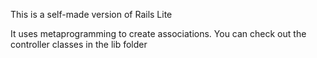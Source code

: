 This is a self-made version of Rails Lite

It uses metaprogramming to create associations.
You can check out the controller classes in the lib folder
